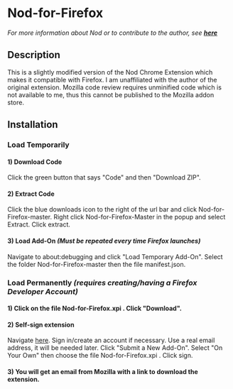 Nod-for-Firefox
======================
*For more information about Nod or to contribute to the author, see **[here](https://https://github.com/jamieecarr/nod)***

Description
--------
This is a slightly modified version of the Nod Chrome Extension which makes it compatible with Firefox. 
I am unaffiliated with the author of the original extension.
Mozilla code review requires unminified code which is not available to me, thus this cannot be published to the Mozilla addon store.

Installation
--------------
### Load Temporarily 
#### 1) Download Code
Click the green button that says "Code" and then "Download ZIP". 
#### 2) Extract Code
Click the blue downloads icon to the right of the url bar and click Nod-for-Firefox-master. Right click Nod-for-Firefox-Master in the popup and select Extract. Click extract.
#### 3) Load Add-On *(Must be repeated every time Firefox launches)*
Navigate to about:debugging and click "Load Temporary Add-On". Select the folder Nod-for-Firefox-master then the file manifest.json.

### Load Permanently *(requires creating/having a Firefox Developer Account)*
#### 1) Click on the file Nod-for-Firefox.xpi . Click "Download".  
#### 2) Self-sign extension 
Navigate [here](https://addons.mozilla.org/en-US/developers/addons). Sign in/create an account if necessary. Use a real email address, it will be needed later. Click "Submit a New Add-On". Select "On Your Own" then choose the file Nod-for-Firefox.xpi . Click sign.
#### 3) You will get an email from Mozilla with a link to download the extension.


